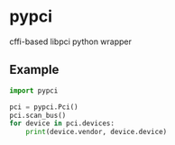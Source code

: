 # pypci

cffi-based libpci python wrapper

## Example

```python
import pypci

pci = pypci.Pci()
pci.scan_bus()
for device in pci.devices:
    print(device.vendor, device.device)
```
